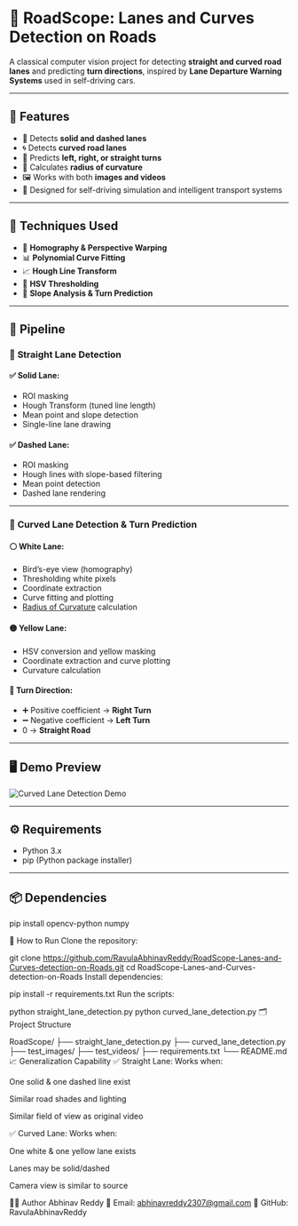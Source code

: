 

# 🚗 RoadScope: Lanes and Curves Detection on Roads

A classical computer vision project for detecting **straight and curved road lanes** and predicting **turn directions**, inspired by **Lane Departure Warning Systems** used in self-driving cars.

---

## 📌 Features

- 🎯 Detects **solid and dashed lanes**
- 🌀 Detects **curved road lanes**
- 🧠 Predicts **left, right, or straight turns**
- 📐 Calculates **radius of curvature**
- 🖼️ Works with both **images and videos**
- 🚗 Designed for self-driving simulation and intelligent transport systems

---

## 🧠 Techniques Used

- 📏 **Homography & Perspective Warping**
- 📊 **Polynomial Curve Fitting**
- 📈 **Hough Line Transform**
- 🎯 **HSV Thresholding**
- 🧮 **Slope Analysis & Turn Prediction**

---

## 🧪 Pipeline

### 🔹 **Straight Lane Detection**

#### ✅ Solid Lane:
- ROI masking
- Hough Transform (tuned line length)
- Mean point and slope detection
- Single-line lane drawing

#### ✅ Dashed Lane:
- ROI masking
- Hough lines with slope-based filtering
- Mean point detection
- Dashed lane rendering

---

### 🔸 **Curved Lane Detection & Turn Prediction**

#### ⚪ White Lane:
- Bird’s-eye view (homography)
- Thresholding white pixels
- Coordinate extraction
- Curve fitting and plotting
- [Radius of Curvature](https://www.cuemath.com/radius-of-curvature-formula/) calculation

#### 🟡 Yellow Lane:
- HSV conversion and yellow masking
- Coordinate extraction and curve plotting
- Curvature calculation

#### 🔁 Turn Direction:
- ➕ Positive coefficient → **Right Turn**
- ➖ Negative coefficient → **Left Turn**
- 0 → **Straight Road**

---

## 🖥️ Demo Preview

![Curved Lane Detection Demo](https://github.com/abhijitmahalle/lane_detection/blob/master/gif/curved_lane_detection.gif)

---

## ⚙️ Requirements

- Python 3.x
- pip (Python package installer)

---

## 📦 Dependencies

pip install opencv-python numpy

🚀 How to Run
Clone the repository:

git clone https://github.com/RavulaAbhinavReddy/RoadScope-Lanes-and-Curves-detection-on-Roads.git
cd RoadScope-Lanes-and-Curves-detection-on-Roads
Install dependencies:

pip install -r requirements.txt
Run the scripts:

python straight_lane_detection.py
python curved_lane_detection.py
🗂️ Project Structure

RoadScope/
├── straight_lane_detection.py
├── curved_lane_detection.py
├── test_images/
├── test_videos/
├── requirements.txt
└── README.md
📈 Generalization Capability
✅ Straight Lane:
Works when:

One solid & one dashed line exist

Similar road shades and lighting

Similar field of view as original video

✅ Curved Lane:
Works when:

One white & one yellow lane exists

Lanes may be solid/dashed

Camera view is similar to source


👨‍💻 Author
Abhinav Reddy
📧 Email: abhinavreddy2307@gmail.com
🔗 GitHub: RavulaAbhinavReddy

